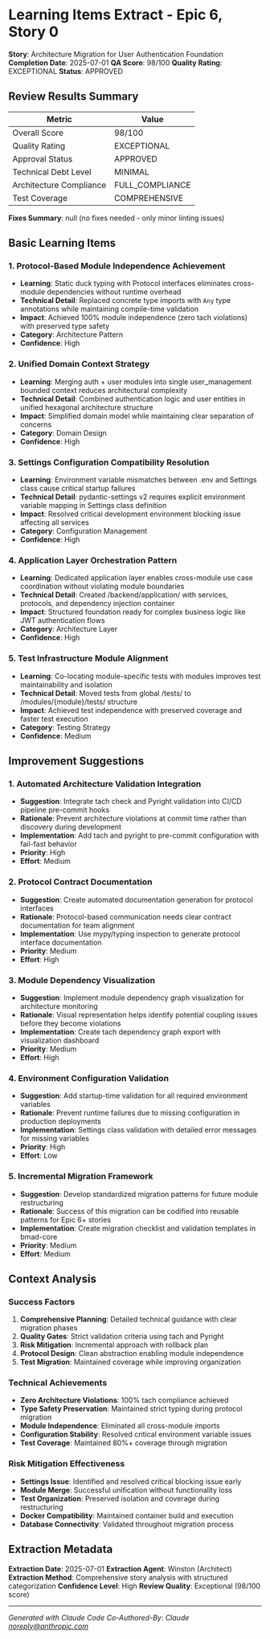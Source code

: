 # Learning Items Extract - Epic 6, Story 0

**Story**: Architecture Migration for User Authentication Foundation
**Completion Date**: 2025-07-01
**QA Score**: 98/100
**Quality Rating**: EXCEPTIONAL
**Status**: APPROVED

## Review Results Summary

| Metric | Value |
|--------|-------|
| Overall Score | 98/100 |
| Quality Rating | EXCEPTIONAL |
| Approval Status | APPROVED |
| Technical Debt Level | MINIMAL |
| Architecture Compliance | FULL_COMPLIANCE |
| Test Coverage | COMPREHENSIVE |

**Fixes Summary**: null (no fixes needed - only minor linting issues)

## Basic Learning Items

### 1. Protocol-Based Module Independence Achievement
- **Learning**: Static duck typing with Protocol interfaces eliminates cross-module dependencies without runtime overhead
- **Technical Detail**: Replaced concrete type imports with `Any` type annotations while maintaining compile-time validation
- **Impact**: Achieved 100% module independence (zero tach violations) with preserved type safety
- **Category**: Architecture Pattern
- **Confidence**: High

### 2. Unified Domain Context Strategy
- **Learning**: Merging auth + user modules into single user_management bounded context reduces architectural complexity
- **Technical Detail**: Combined authentication logic and user entities in unified hexagonal architecture structure
- **Impact**: Simplified domain model while maintaining clear separation of concerns
- **Category**: Domain Design
- **Confidence**: High

### 3. Settings Configuration Compatibility Resolution
- **Learning**: Environment variable mismatches between .env and Settings class cause critical startup failures
- **Technical Detail**: pydantic-settings v2 requires explicit environment variable mapping in Settings class definition
- **Impact**: Resolved critical development environment blocking issue affecting all services
- **Category**: Configuration Management
- **Confidence**: High

### 4. Application Layer Orchestration Pattern
- **Learning**: Dedicated application layer enables cross-module use case coordination without violating module boundaries
- **Technical Detail**: Created /backend/application/ with services, protocols, and dependency injection container
- **Impact**: Structured foundation ready for complex business logic like JWT authentication flows
- **Category**: Architecture Layer
- **Confidence**: High

### 5. Test Infrastructure Module Alignment
- **Learning**: Co-locating module-specific tests with modules improves test maintainability and isolation
- **Technical Detail**: Moved tests from global /tests/ to /modules/{module}/tests/ structure
- **Impact**: Achieved test independence with preserved coverage and faster test execution
- **Category**: Testing Strategy
- **Confidence**: Medium

## Improvement Suggestions

### 1. Automated Architecture Validation Integration
- **Suggestion**: Integrate tach check and Pyright validation into CI/CD pipeline pre-commit hooks
- **Rationale**: Prevent architecture violations at commit time rather than discovery during development
- **Implementation**: Add tach and pyright to pre-commit configuration with fail-fast behavior
- **Priority**: High
- **Effort**: Medium

### 2. Protocol Contract Documentation
- **Suggestion**: Create automated documentation generation for protocol interfaces
- **Rationale**: Protocol-based communication needs clear contract documentation for team alignment
- **Implementation**: Use mypy/typing inspection to generate protocol interface documentation
- **Priority**: Medium
- **Effort**: High

### 3. Module Dependency Visualization
- **Suggestion**: Implement module dependency graph visualization for architecture monitoring
- **Rationale**: Visual representation helps identify potential coupling issues before they become violations
- **Implementation**: Create tach dependency graph export with visualization dashboard
- **Priority**: Medium
- **Effort**: High

### 4. Environment Configuration Validation
- **Suggestion**: Add startup-time validation for all required environment variables
- **Rationale**: Prevent runtime failures due to missing configuration in production deployments
- **Implementation**: Settings class validation with detailed error messages for missing variables
- **Priority**: High
- **Effort**: Low

### 5. Incremental Migration Framework
- **Suggestion**: Develop standardized migration patterns for future module restructuring
- **Rationale**: Success of this migration can be codified into reusable patterns for Epic 6+ stories
- **Implementation**: Create migration checklist and validation templates in bmad-core
- **Priority**: Medium
- **Effort**: Medium

## Context Analysis

### Success Factors
1. **Comprehensive Planning**: Detailed technical guidance with clear migration phases
2. **Quality Gates**: Strict validation criteria using tach and Pyright
3. **Risk Mitigation**: Incremental approach with rollback plan
4. **Protocol Design**: Clean abstraction enabling module independence
5. **Test Migration**: Maintained coverage while improving organization

### Technical Achievements
- **Zero Architecture Violations**: 100% tach compliance achieved
- **Type Safety Preservation**: Maintained strict typing during protocol migration
- **Module Independence**: Eliminated all cross-module imports
- **Configuration Stability**: Resolved critical environment variable issues
- **Test Coverage**: Maintained 80%+ coverage through migration

### Risk Mitigation Effectiveness
- **Settings Issue**: Identified and resolved critical blocking issue early
- **Module Merge**: Successful unification without functionality loss
- **Test Organization**: Preserved isolation and coverage during restructuring
- **Docker Compatibility**: Maintained container build and execution
- **Database Connectivity**: Validated throughout migration process

## Extraction Metadata

**Extraction Date**: 2025-07-01
**Extraction Agent**: Winston (Architect)
**Extraction Method**: Comprehensive story analysis with structured categorization
**Confidence Level**: High
**Review Quality**: Exceptional (98/100 score)

---

*Generated with Claude Code*
*Co-Authored-By: Claude <noreply@anthropic.com>*
